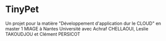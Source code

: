 # TinyPet
Un projet pour la matière "Développement d'application dur le CLOUD" en master 1 MIAGE à Nantes Université avec Achraf CHELLAOUI, Leslie TAKOUDJOU et Clément PERSICOT

